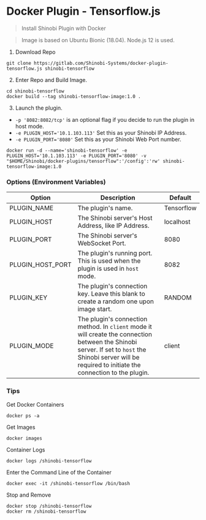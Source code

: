 # Docker Plugin - Tensorflow.js
> Install Shinobi Plugin with Docker

> Image is based on Ubuntu Bionic (18.04). Node.js 12 is used.

1. Download Repo

```
git clone https://gitlab.com/Shinobi-Systems/docker-plugin-tensorflow.js shinobi-tensorflow
```

2. Enter Repo and Build Image.

```
cd shinobi-tensorflow
docker build --tag shinobi-tensorflow-image:1.0 .
```

3. Launch the plugin.

- `-p '8082:8082/tcp'` is an optional flag if you decide to run the plugin in host mode.
- `-e PLUGIN_HOST='10.1.103.113'` Set this as your Shinobi IP Address.
- `-e PLUGIN_PORT='8080'` Set this as your Shinobi Web Port number.

```
docker run -d --name='shinobi-tensorflow' -e PLUGIN_HOST='10.1.103.113' -e PLUGIN_PORT='8080' -v "$HOME/Shinobi/docker-plugins/tensorflow":'/config':'rw' shinobi-tensorflow-image:1.0
```

### Options (Environment Variables)

| Option           | Description                                                                                                                                                                                               | Default    |
|------------------|-----------------------------------------------------------------------------------------------------------------------------------------------------------------------------------------------------------|------------|
| PLUGIN_NAME      | The plugin's name.                                                                                                                                                                                        | Tensorflow |
| PLUGIN_HOST      | The Shinobi server's Host Address, like IP Address.                                                                                                                                                       | localhost  |
| PLUGIN_PORT      | The Shinobi server's WebSocket Port.                                                                                                                                                                      | 8080       |
| PLUGIN_HOST_PORT | The plugin's running port. This is used when the plugin is used in `host` mode.                                                                                                                           | 8082       |
| PLUGIN_KEY       | The plugin's connection key. Leave this blank to create a random one upon image start.                                                                                                                    | RANDOM     |
| PLUGIN_MODE      | The plugin's connection method. In `client` mode it will create the connection between the Shinobi server. If set to `host` the Shinobi server will be required to initiate the connection to the plugin. | client     |


### Tips

Get Docker Containers
```
docker ps -a
```

Get Images
```
docker images
```

Container Logs
```
docker logs /shinobi-tensorflow
```

Enter the Command Line of the Container
```
docker exec -it /shinobi-tensorflow /bin/bash
```

Stop and Remove
```
docker stop /shinobi-tensorflow
docker rm /shinobi-tensorflow
```
